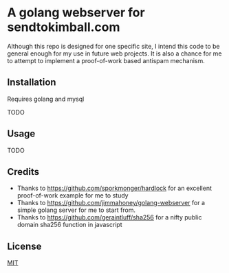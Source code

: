 A golang webserver for sendtokimball.com
========================================

Although this repo is designed for one specific site, I intend this code to be general enough for my use in future web projects. It is also a chance for me to attempt to implement a proof-of-work based antispam mechanism.

## Installation

Requires golang and mysql

TODO

## Usage

TODO

## Credits

- Thanks to https://github.com/sporkmonger/hardlock for an excellent proof-of-work example for me to study
- Thanks to https://github.com/jimmahoney/golang-webserver for a simple golang server for me to start from.
- Thanks to https://github.com/geraintluff/sha256 for a nifty public domain sha256 function in javascript

## License
[MIT](https://choosealicense.com/licenses/mit/)